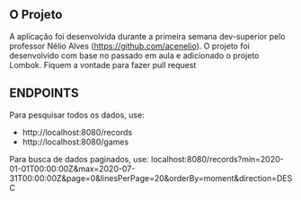 
## O Projeto
A aplicação foi desenvolvida durante a primeira semana dev-superior pelo professor Nélio Alves (https://github.com/acenelio).
O projeto foi desenvolvido com base no passado em aula e adicionado o projeto Lombok.
Fiquem a vontade para fazer pull request

## ENDPOINTS

Para pesquisar todos os dados, use:
- http://localhost:8080/records
- http://localhost:8080/games

Para busca de dados paginados, use:
localhost:8080/records?min=2020-01-01T00:00:00Z&max=2020-07-31T00:00:00Z&page=0&linesPerPage=20&orderBy=moment&direction=DESC
